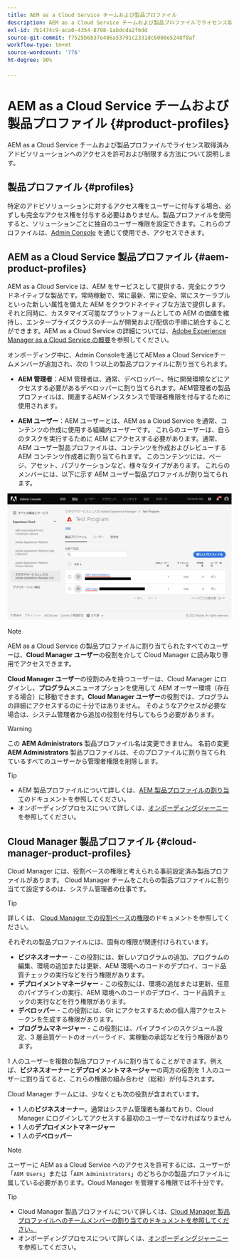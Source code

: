 ```yaml
---
title: AEM as a Cloud Service チームおよび製品プロファイル
description: AEM as a Cloud Service チームおよび製品プロファイルでライセンス取得済みアドビソリューションへのアクセスを許可および制限する方法について説明します。
exl-id: 7b1474c9-aca0-4354-8798-1abdcda2f6dd
source-git-commit: f7525b6b37e486a53791c2331dc6000e5248f8af
workflow-type: tm+mt
source-wordcount: '776'
ht-degree: 90%

---
```


# AEM as a Cloud Service チームおよび製品プロファイル {#product-profiles}

AEM as a Cloud Service チームおよび製品プロファイルでライセンス取得済みアドビソリューションへのアクセスを許可および制限する方法について説明します。

## 製品プロファイル {#profiles}

特定のアドビソリューションに対するアクセス権をユーザーに付与する場合、必ずしも完全なアクセス権を付与する必要はありません。製品プロファイルを使用すると、ソリューションごとに独自のユーザー権限を設定できます。これらのプロファイルは、[Admin Console](/help/journey-onboarding/admin-console.md) を通じて使用でき、アクセスできます。

## AEM as a Cloud Service 製品プロファイル {#aem-product-profiles}

AEM as a Cloud Service は、AEM をサービスとして提供する、完全にクラウドネイティブな製品です。常時稼動で、常に最新、常に安全、常にスケーラブルといった新しい属性を備えた AEM をクラウドネイティブな方法で提供します。それと同時に、カスタマイズ可能なプラットフォームとしての AEM の価値を維持し、エンタープライズクラスのチームが開発および配信の手順に統合することができます。AEM as a Cloud Service の詳細については、[Adobe Experience Manager as a Cloud Service の概要](/help/overview/introduction.md)を参照してください。

オンボーディング中に、Admin Consoleを通じてAEMas a Cloud Serviceチームメンバーが追加され、次の 1 つ以上の製品プロファイルに割り当てられます。

* **AEM 管理者**：AEM 管理者は、通常、デベロッパー、特に開発環境などにアクセスする必要があるデベロッパーに割り当てられます。AEM管理者の製品プロファイルは、関連するAEMインスタンスで管理者権限を付与するために使用されます。

* **AEM ユーザー**：AEM ユーザーとは、AEM as a Cloud Service を通常、コンテンツの作成に使用する組織内ユーザーです。 これらのユーザーは、自らのタスクを実行するために AEM にアクセスする必要があります。通常、AEM ユーザー製品プロファイルは、コンテンツを作成およびレビューする AEM コンテンツ作成者に割り当てられます。 このコンテンツには、ページ、アセット、パブリケーションなど、様々なタイプがあります。 これらのメンバーには、以下に示す AEM ユーザー製品プロファイルが割り当てられます。

![製品プロファイル](/help/onboarding/assets/admin-console-profiles.png)

>[!NOTE]
>
>AEM as a Cloud Service の製品プロファイルに割り当てられたすべてのユーザーは、**Cloud Manager ユーザー**&#x200B;の役割を介して Cloud Manager に読み取り専用でアクセスできます。
>
>**Cloud Manager ユーザー**&#x200B;の役割のみを持つユーザーは、Cloud Manager にログインし、**プログラム**&#x200B;メニューオプションを使用して AEM オーサー環境（存在する場合）に移動できます。**Cloud Manager ユーザー**&#x200B;の役割では、プログラムの詳細にアクセスするのに十分ではありません。 そのようなアクセスが必要な場合は、システム管理者から追加の役割を付与してもらう必要があります。

>[!WARNING]
>
>この **AEM Administrators** 製品プロファイル名は変更できません。 名前の変更 **AEM Administrators** 製品プロファイルは、そのプロファイルに割り当てられているすべてのユーザーから管理者権限を削除します。

>[!TIP]
>
>* AEM 製品プロファイルについて詳しくは、[AEM 製品プロファイルの割り当て](/help/journey-onboarding/assign-profiles-aem.md)のドキュメントを参照してください。 
>* オンボーディングプロセスについて詳しくは、[オンボーディングジャーニー](/help/journey-onboarding/overview.md)を参照してください。

## Cloud Manager 製品プロファイル {#cloud-manager-product-profiles}

Cloud Manager には、役割ベースの権限と考えられる事前設定済み製品プロファイルがあります。 Cloud Manager チームをこれらの製品プロファイルに割り当てて設定するのは、システム管理者の仕事です。

>[!TIP]
>
>詳しくは、 [Cloud Manager での役割ベースの権限](/help/onboarding/cloud-manager-introduction.md#role-based-permissions)のドキュメントを参照してください。

それぞれの製品プロファイルには、固有の権限が関連付けられています。

* **ビジネスオーナー** - この役割には、新しいプログラムの追加、プログラムの編集、環境の追加または更新、AEM 環境へのコードのデプロイ、コード品質チェックの実行などを行う権限があります。
* **デプロイメントマネージャー** - この役割には、環境の追加または更新、任意のパイプラインの実行、AEM 環境へのコードのデプロイ、コード品質チェックの実行などを行う権限があります。
* **デベロッパー** - この役割には、Git にアクセスするための個人用アクセストークンを生成する権限があります。
* **プログラムマネージャー** - この役割には、パイプラインのスケジュール設定、3 層品質ゲートのオーバーライド、実稼動の承認などを行う権限があります。

1 人のユーザーを複数の製品プロファイルに割り当てることができます。例えば、**ビジネスオーナー**&#x200B;と&#x200B;**デプロイメントマネージャー**&#x200B;の両方の役割を 1 人のユーザーに割り当てると、これらの権限の組み合わせ（総和）が付与されます。

Cloud Manager チームには、少なくとも次の役割が含まれています。

* 1 人の&#x200B;**ビジネスオーナー**。通常はシステム管理者も兼ねており、Cloud Manager にログインしてアクセスする最初のユーザーでなければなりません
* 1 人の&#x200B;**デプロイメントマネージャー**
* 1 人の&#x200B;**デベロッパー**

>[!NOTE]
>
>ユーザーに AEM as a Cloud Service へのアクセスを許可するには、ユーザーが「`AEM Users`」または「`AEM Administrators`」のどちらかの製品プロファイルに属している必要があります。Cloud Manager を管理する権限では不十分です。

>[!TIP]
>
>* Cloud Manager 製品プロファイルについて詳しくは、[Cloud Manager 製品プロファイルへのチームメンバーの割り当てのドキュメントを参照してください。](/help/journey-onboarding/assign-profiles-cloud-manager.md)
>* オンボーディングプロセスについて詳しくは、[オンボーディングジャーニー](/help/journey-onboarding/overview.md)を参照してください。
